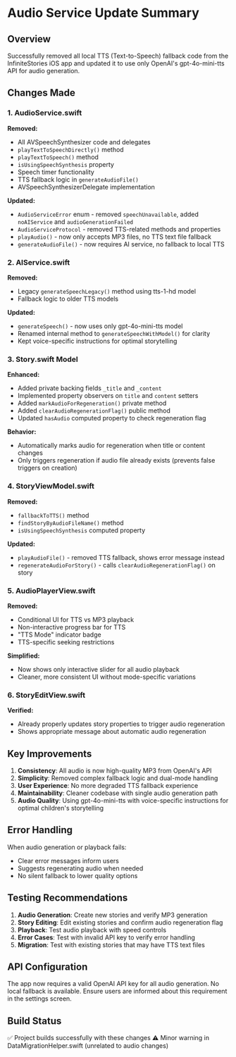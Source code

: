 # Audio Service Update Summary

## Overview
Successfully removed all local TTS (Text-to-Speech) fallback code from the InfiniteStories iOS app and updated it to use only OpenAI's gpt-4o-mini-tts API for audio generation.

## Changes Made

### 1. AudioService.swift
**Removed:**
- All AVSpeechSynthesizer code and delegates
- `playTextToSpeechDirectly()` method
- `playTextToSpeech()` method
- `isUsingSpeechSynthesis` property
- Speech timer functionality
- TTS fallback logic in `generateAudioFile()`
- AVSpeechSynthesizerDelegate implementation

**Updated:**
- `AudioServiceError` enum - removed `speechUnavailable`, added `noAIService` and `audioGenerationFailed`
- `AudioServiceProtocol` - removed TTS-related methods and properties
- `playAudio()` - now only accepts MP3 files, no TTS text file fallback
- `generateAudioFile()` - now requires AI service, no fallback to local TTS

### 2. AIService.swift
**Removed:**
- Legacy `generateSpeechLegacy()` method using tts-1-hd model
- Fallback logic to older TTS models

**Updated:**
- `generateSpeech()` - now uses only gpt-4o-mini-tts model
- Renamed internal method to `generateSpeechWithModel()` for clarity
- Kept voice-specific instructions for optimal storytelling

### 3. Story.swift Model
**Enhanced:**
- Added private backing fields `_title` and `_content`
- Implemented property observers on `title` and `content` setters
- Added `markAudioForRegeneration()` private method
- Added `clearAudioRegenerationFlag()` public method
- Updated `hasAudio` computed property to check regeneration flag

**Behavior:**
- Automatically marks audio for regeneration when title or content changes
- Only triggers regeneration if audio file already exists (prevents false triggers on creation)

### 4. StoryViewModel.swift
**Removed:**
- `fallbackToTTS()` method
- `findStoryByAudioFileName()` method
- `isUsingSpeechSynthesis` computed property

**Updated:**
- `playAudioFile()` - removed TTS fallback, shows error message instead
- `regenerateAudioForStory()` - calls `clearAudioRegenerationFlag()` on story

### 5. AudioPlayerView.swift
**Removed:**
- Conditional UI for TTS vs MP3 playback
- Non-interactive progress bar for TTS
- "TTS Mode" indicator badge
- TTS-specific seeking restrictions

**Simplified:**
- Now shows only interactive slider for all audio playback
- Cleaner, more consistent UI without mode-specific variations

### 6. StoryEditView.swift
**Verified:**
- Already properly updates story properties to trigger audio regeneration
- Shows appropriate message about automatic audio regeneration

## Key Improvements

1. **Consistency**: All audio is now high-quality MP3 from OpenAI's API
2. **Simplicity**: Removed complex fallback logic and dual-mode handling
3. **User Experience**: No more degraded TTS fallback experience
4. **Maintainability**: Cleaner codebase with single audio generation path
5. **Audio Quality**: Using gpt-4o-mini-tts with voice-specific instructions for optimal children's storytelling

## Error Handling

When audio generation or playback fails:
- Clear error messages inform users
- Suggests regenerating audio when needed
- No silent fallback to lower quality options

## Testing Recommendations

1. **Audio Generation**: Create new stories and verify MP3 generation
2. **Story Editing**: Edit existing stories and confirm audio regeneration flag
3. **Playback**: Test audio playback with speed controls
4. **Error Cases**: Test with invalid API key to verify error handling
5. **Migration**: Test with existing stories that may have TTS text files

## API Configuration

The app now requires a valid OpenAI API key for all audio generation. No local fallback is available. Ensure users are informed about this requirement in the settings screen.

## Build Status

✅ Project builds successfully with these changes
⚠️ Minor warning in DataMigrationHelper.swift (unrelated to audio changes)